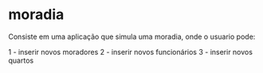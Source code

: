 # moradia

Consiste em uma aplicação que simula uma moradia, onde o usuario pode:

1 - inserir novos moradores
2 - inserir novos funcionários
3 - inserir novos quartos
